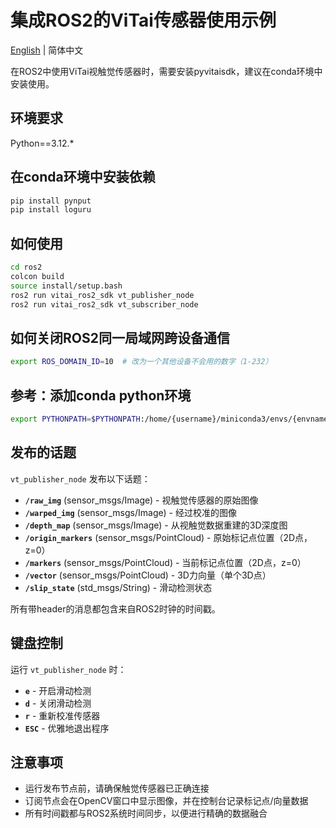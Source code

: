 # 集成ROS2的ViTai传感器使用示例

[English](README_EN.md) | 简体中文

在ROS2中使用ViTai视触觉传感器时，需要安装pyvitaisdk，建议在conda环境中安装使用。

## 环境要求

Python==3.12.*

## 在conda环境中安装依赖
```bash
pip install pynput
pip install loguru
```

## 如何使用

```bash
cd ros2
colcon build
source install/setup.bash
ros2 run vitai_ros2_sdk vt_publisher_node
ros2 run vitai_ros2_sdk vt_subscriber_node
```

## 如何关闭ROS2同一局域网跨设备通信
```bash
export ROS_DOMAIN_ID=10  # 改为一个其他设备不会用的数字（1-232）
```

## 参考：添加conda python环境

```bash
export PYTHONPATH=$PYTHONPATH:/home/{username}/miniconda3/envs/{envname}/lib/python3.12/site-packages 
```

## 发布的话题

`vt_publisher_node` 发布以下话题：

- **`/raw_img`** (sensor_msgs/Image) - 视触觉传感器的原始图像
- **`/warped_img`** (sensor_msgs/Image) - 经过校准的图像
- **`/depth_map`** (sensor_msgs/Image) - 从视触觉数据重建的3D深度图
- **`/origin_markers`** (sensor_msgs/PointCloud) - 原始标记点位置（2D点，z=0）
- **`/markers`** (sensor_msgs/PointCloud) - 当前标记点位置（2D点，z=0）
- **`/vector`** (sensor_msgs/PointCloud) - 3D力向量（单个3D点）
- **`/slip_state`** (std_msgs/String) - 滑动检测状态

所有带header的消息都包含来自ROS2时钟的时间戳。

## 键盘控制

运行 `vt_publisher_node` 时：

- **`e`** - 开启滑动检测
- **`d`** - 关闭滑动检测
- **`r`** - 重新校准传感器
- **`ESC`** - 优雅地退出程序

## 注意事项

- 运行发布节点前，请确保触觉传感器已正确连接
- 订阅节点会在OpenCV窗口中显示图像，并在控制台记录标记点/向量数据
- 所有时间戳都与ROS2系统时间同步，以便进行精确的数据融合





